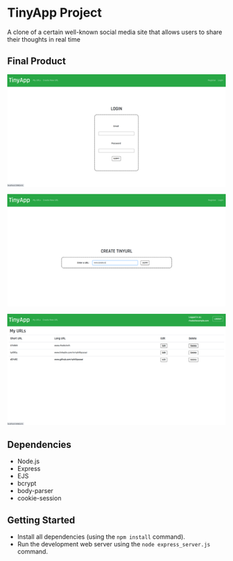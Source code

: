 # TinyApp Project

A clone of a certain well-known social media site that allows users to share their thoughts in real time

## Final Product

!["Log In page"](https://github.com/rphillipsosei/tinyapp/blob/master/docs/login-pg.png)

!["Screenshot of Create TinyURL page"](https://github.com/rphillipsosei/tinyapp/blob/master/docs/create-url.png)

!["Screenshot of URLs page"](https://github.com/rphillipsosei/tinyapp/blob/master/docs/my-urls.png)

## Dependencies

- Node.js
- Express
- EJS
- bcrypt
- body-parser
- cookie-session

## Getting Started

- Install all dependencies (using the `npm install` command).
- Run the development web server using the `node express_server.js` command.
